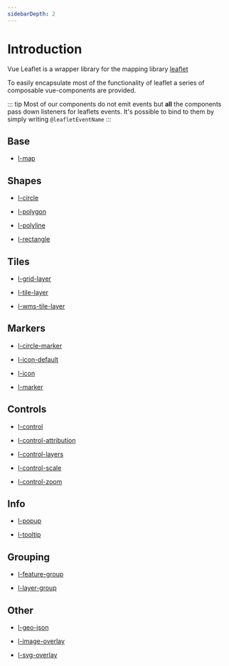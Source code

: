 ```yaml
---
sidebarDepth: 2
---
```


# Introduction

Vue Leaflet is a wrapper library for the mapping library [leaflet](https://leafletjs.com)

To easily encapsulate most of the functionality of leaflet a series of composable vue-components are provided.

::: tip
Most of our components do not emit events
but **all** the components pass down listeners for leaflets events.
It's possible to bind to them by simply writing `@leafletEventName`
:::

## Base

- [l-map](/components/LMap.md)

## Shapes

- [l-circle](/components/LCircle.md)

- [l-polygon](/components/LPolygon.md)

- [l-polyline](/components/LPolyline.md)

- [l-rectangle](/components/LRectangle.md)

## Tiles

- [l-grid-layer](/components/LGridLayer.md)

- [l-tile-layer](/components/LTileLayer.md)

- [l-wms-tile-layer](/components/LWmsTileLayer.md)

## Markers

- [l-circle-marker](/components/LCircleMarker.md)

- [l-icon-default](/components/LIconDefault.md)

- [l-icon](/components/LIcon.md)

- [l-marker](/components/LMarker.md)

## Controls

- [l-control](/components/LControl.md)

- [l-control-attribution](/components/LControlAttribution.md)

- [l-control-layers](/components/LControlLayers.md)

- [l-control-scale](/components/LControlScale.md)

- [l-control-zoom](/components/LControlZoom.md)

## Info

- [l-popup](/components/LPopup.md)

- [l-tooltip](/components/LTooltip.md)

## Grouping

- [l-feature-group](/components/LFeatureGroup.md)

- [l-layer-group](/components/LLayerGroup.md)

## Other

- [l-geo-json](/components/LGeoJson.md)

- [l-image-overlay](/components/LImageOverlay.md)

- [l-svg-overlay](/components/LSVGOverlay.md)


